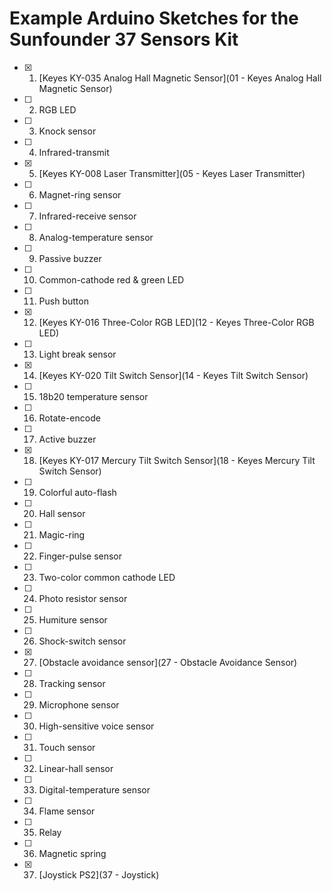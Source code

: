 # Example Arduino Sketches for the Sunfounder 37 Sensors Kit 
* [X] 1. [Keyes KY-035 Analog Hall Magnetic Sensor](01 - Keyes Analog Hall Magnetic Sensor)
* [ ] 2. RGB LED
* [ ] 3. Knock sensor
* [ ] 4. Infrared-transmit
* [X] 5. [Keyes KY-008 Laser Transmitter](05 - Keyes Laser Transmitter)
* [ ] 6. Magnet-ring sensor
* [ ] 7. Infrared-receive sensor
* [ ] 8. Analog-temperature sensor
* [ ] 9. Passive buzzer
* [ ] 10. Common-cathode red & green LED
* [ ] 11. Push button
* [X] 12. [Keyes KY-016 Three-Color RGB LED](12 - Keyes Three-Color RGB LED)
* [ ] 13. Light break sensor
* [X] 14. [Keyes KY-020 Tilt Switch Sensor](14 - Keyes Tilt Switch Sensor)
* [ ] 15. 18b20 temperature sensor
* [ ] 16. Rotate-encode
* [ ] 17. Active buzzer
* [X] 18. [Keyes KY-017 Mercury Tilt Switch Sensor](18 - Keyes Mercury Tilt Switch Sensor)
* [ ] 19. Colorful auto-flash
* [ ] 20. Hall sensor
* [ ] 21. Magic-ring
* [ ] 22. Finger-pulse sensor
* [ ] 23. Two-color common cathode LED
* [ ] 24. Photo resistor sensor
* [ ] 25. Humiture sensor
* [ ] 26. Shock-switch sensor
* [X] 27. [Obstacle avoidance sensor](27 - Obstacle Avoidance Sensor)
* [ ] 28. Tracking sensor
* [ ] 29. Microphone sensor
* [ ] 30. High-sensitive voice sensor
* [ ] 31. Touch sensor
* [ ] 32. Linear-hall sensor
* [ ] 33. Digital-temperature sensor
* [ ] 34. Flame sensor
* [ ] 35. Relay
* [ ] 36. Magnetic spring
* [X] 37. [Joystick PS2](37 - Joystick)